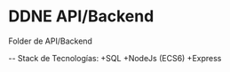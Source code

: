# DDNE API/Backend

Folder de API/Backend 

-- Stack de Tecnologías: 
 +SQL
 +NodeJs (ECS6)
 +Express
